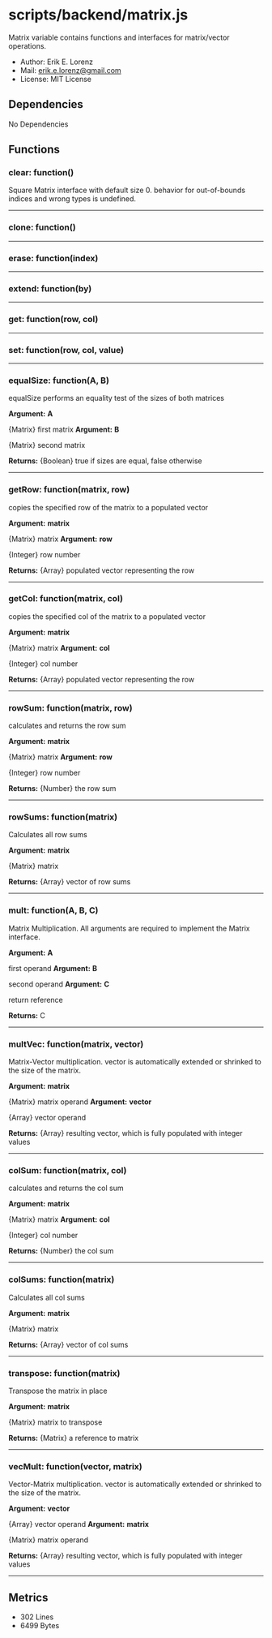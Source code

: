 # scripts/backend/matrix.js


Matrix variable contains functions and interfaces for matrix/vector
operations.
* Author: Erik E. Lorenz 
* Mail: <erik.e.lorenz@gmail.com>
* License: MIT License


## Dependencies

No Dependencies

## Functions

###     clear: function()
Square Matrix interface with default size 0. behavior for out-of-bounds
indices and wrong types is undefined.

---


###     clone: function()

---

###     erase: function(index)

---

###     extend: function(by)

---

###     get: function(row, col)

---

###     set: function(row, col, value)

---

###   equalSize: function(A, B)
equalSize performs an equality test of the sizes of both matrices

**Argument:** **A**

{Matrix} first matrix
**Argument:** **B**

{Matrix} second matrix

**Returns:** {Boolean} true if sizes are equal, false otherwise

---


###   getRow: function(matrix, row)
copies the specified row of the matrix to a populated vector

**Argument:** **matrix**

{Matrix} matrix
**Argument:** **row**

{Integer} row number

**Returns:** {Array} populated vector representing the row

---


###   getCol: function(matrix, col)
copies the specified col of the matrix to a populated vector

**Argument:** **matrix**

{Matrix} matrix
**Argument:** **col**

{Integer} col number

**Returns:** {Array} populated vector representing the row

---


###   rowSum: function(matrix, row)
calculates and returns the row sum

**Argument:** **matrix**

{Matrix} matrix
**Argument:** **row**

{Integer} row number

**Returns:** {Number} the row sum

---


###   rowSums: function(matrix)
Calculates all row sums

**Argument:** **matrix**

{Matrix} matrix

**Returns:** {Array} vector of row sums

---


###   mult: function(A, B, C)
Matrix Multiplication. All arguments are required to implement the Matrix
interface.

**Argument:** **A**

first operand
**Argument:** **B**

second operand
**Argument:** **C**

return reference

**Returns:** C

---


###   multVec: function(matrix, vector)
Matrix-Vector multiplication. vector is automatically extended or shrinked
to the size of the matrix.

**Argument:** **matrix**

{Matrix} matrix operand
**Argument:** **vector**

{Array} vector operand

**Returns:** {Array} resulting vector, which is fully populated with integer
values

---


###   colSum: function(matrix, col)
calculates and returns the col sum

**Argument:** **matrix**

{Matrix} matrix
**Argument:** **col**

{Integer} col number

**Returns:** {Number} the col sum

---


###   colSums: function(matrix)
Calculates all col sums

**Argument:** **matrix**

{Matrix} matrix

**Returns:** {Array} vector of col sums

---


###   transpose: function(matrix)
Transpose the matrix in place

**Argument:** **matrix**

{Matrix} matrix to transpose

**Returns:** {Matrix} a reference to matrix

---


###   vecMult: function(vector, matrix)
Vector-Matrix multiplication. vector is automatically extended or shrinked
to the size of the matrix.

**Argument:** **vector**

{Array} vector operand
**Argument:** **matrix**

{Matrix} matrix operand

**Returns:** {Array} resulting vector, which is fully populated with integer
values

---

## Metrics

* 302 Lines
* 6499 Bytes

